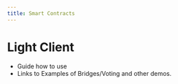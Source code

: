 ```yaml
---
title: Smart Contracts
---
```


# Light Client

- Guide how to use 
- Links to Examples of Bridges/Voting and other demos.